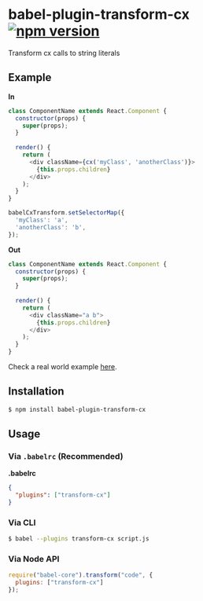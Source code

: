 # babel-plugin-transform-cx [![npm version](https://badge.fury.io/js/babel-plugin-transform-cx.svg)](https://www.npmjs.com/package/babel-plugin-transform-cx)

Transform cx calls to string literals

## Example

**In**

```javascript
class ComponentName extends React.Component {
  constructor(props) {
    super(props);
  }
  
  render() {
    return (
      <div className={cx('myClass', 'anotherClass')}>
        {this.props.children}
      </div>
    );
  }
}
```

```javascript
babelCxTransform.setSelectorMap({
  'myClass': 'a',
  'anotherClass': 'b',
});
```

**Out**

```javascript
class ComponentName extends React.Component {
  constructor(props) {
    super(props);
  }
  
  render() {
    return (
      <div className="a b">
        {this.props.children}
      </div>
    );
  }
}
```

Check a real world example [here](https://github.com/iiegor/react-experiments/blob/master/gulpfile.js).

## Installation

```sh
$ npm install babel-plugin-transform-cx
```

## Usage

### Via `.babelrc` (Recommended)

**.babelrc**

```json
{
  "plugins": ["transform-cx"]
}
```

### Via CLI

```sh
$ babel --plugins transform-cx script.js
```

### Via Node API

```javascript
require("babel-core").transform("code", {
  plugins: ["transform-cx"]
});
```
